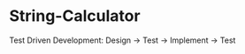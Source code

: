 String-Calculator
=================
Test Driven Development:
        Design -> Test -> Implement -> Test
